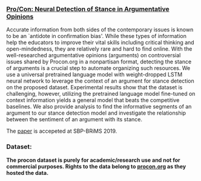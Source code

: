 ### [Pro/Con: Neural Detection of Stance in Argumentative Opinions](https://easychair.org/publications/preprint/4VQX)

Accurate information from both sides of the contemporary issues is known to be an `antidote in confirmation bias'.  While these types of information help the educators to improve their vital skills including critical thinking and open-mindedness, they are relatively rare and hard to find online. With the well-researched argumentative opinions (arguments) on controversial issues shared by Procon.org in a nonpartisan format, detecting the stance of arguments is a crucial step to automate organizing such resources. We use a universal pretrained language model with weight-dropped LSTM neural network to leverage the context of an argument for stance detection on the proposed dataset. Experimental results show that the dataset is challenging, however, utilizing the pretrained language model fine-tuned on context information yields a general model that beats the competitive baselines. We also provide analysis to find the informative segments of an argument to our stance detection model and investigate the relationship between the sentiment of an argument with its stance.

The [paper](https://scholar.google.com/scholar?oi=bibs&cluster=15851993829066285975&btnI=1&hl=en) is accepeted at SBP-BRiMS 2019.
### Dataset: 

**The procon dataset is purely for academic/research use and not for commercial purposes. Rights to the data belong to [procon.org](http://procon.org/) as they hosted the data.**
